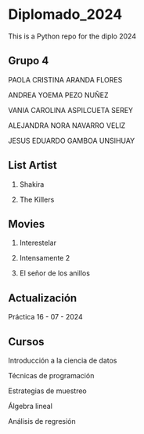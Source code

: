# Diplomado_2024
This is a Python repo for the diplo 2024

## Grupo 4
PAOLA CRISTINA ARANDA FLORES	

ANDREA YOEMA PEZO NUÑEZ	

VANIA CAROLINA ASPILCUETA SEREY

ALEJANDRA NORA NAVARRO VELIZ

JESUS EDUARDO GAMBOA UNSIHUAY

## List Artist

1. Shakira

2. The Killers

## Movies

1. Interestelar

2. Intensamente 2

3. El señor de los anillos

## Actualización

Práctica 16 - 07 - 2024

## Cursos

Introducción a la ciencia de datos

Técnicas de programación

Estrategias de muestreo

Álgebra lineal

Análisis de regresión
